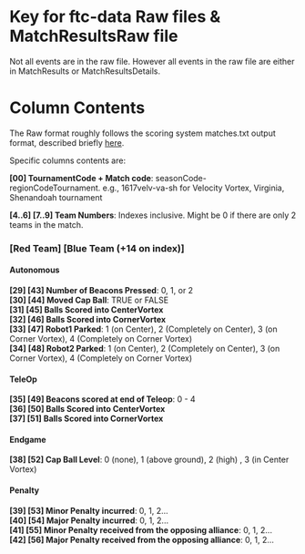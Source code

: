 # Key for ftc-data Raw files & MatchResultsRaw file

Not all events are in the raw file. However all events in the raw file are either in MatchResults or MatchResultsDetails.

# Column Contents

The Raw format roughly follows the scoring system matches.txt output format, described briefly [here](https://www.reddit.com/r/FTC/comments/5ieth5/help_is_there_a_way_to_pull_surrogate_matches_out/db7twa1/?st=iyytjh6o&sh=6dfa0f8d).

Specific columns contents are:

**[00] TournamentCode + Match code**: seasonCode-regionCodeTournament. e.g., 1617velv-va-sh for Velocity Vortex, Virginia, Shenandoah tournament

**[4..6] [7..9] Team Numbers**: Indexes inclusive. Might be 0 if there are only 2 teams in the match.

### [Red Team] [Blue Team (+14 on index)]
#### Autonomous
**[29] [43] Number of Beacons Pressed**: 0, 1, or 2  
**[30] [44] Moved Cap Ball**: TRUE or FALSE  
**[31] [45] Balls Scored into CenterVortex**  
**[32] [46] Balls Scored into CornerVortex**  
**[33] [47] Robot1 Parked**: 1 (on Center), 2 (Completely on Center), 3 (on Corner Vortex), 4 (Completely on Corner Vortex)  
**[34] [48] Robot2 Parked**: 1 (on Center), 2 (Completely on Center), 3 (on Corner Vortex), 4 (Completely on Corner Vortex)  
#### TeleOp  
**[35] [49] Beacons scored at end of Teleop**: 0 - 4  
**[36] [50] Balls Scored into CenterVortex**  
**[37] [51] Balls Scored into CornerVortex**  
#### Endgame
**[38] [52] Cap Ball Level**: 0 (none), 1 (above ground), 2 (high) , 3 (in Center Vortex)  
#### Penalty
**[39] [53] Minor Penalty incurred**: 0, 1, 2...  
**[40] [54] Major Penalty incurred**: 0, 1, 2...  
**[41] [55] Minor Penalty received from the opposing alliance**: 0, 1, 2...  
**[42] [56] Major Penalty received from the opposing alliance**: 0, 1, 2...  

